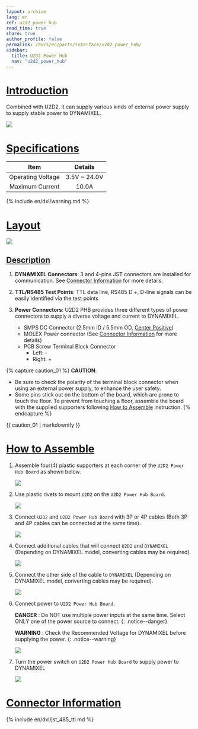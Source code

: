 ```yaml
---
layout: archive
lang: en
ref: u2d2_power_hub
read_time: true
share: true
author_profile: false
permalink: /docs/en/parts/interface/u2d2_power_hub/
sidebar:
  title: U2D2 Power Hub
  nav: "u2d2_power_hub"
---
```


# [Introduction](#introduction)
Combined with U2D2, it can supply various kinds of external power supply to supply stable power to DYNAMIXEL.

![](/assets/images/parts/interface/u2d2_power_hub/product_image.png)

# [Specifications](#specifications)

|       Item       |   Details    |
|:----------------:|:------------:|
| Operating Voltage | 3.5V ~ 24.0V |
| Maximum Current  |    10.0A     |

{% include en/dxl/warning.md %}

# [Layout](#layout)

![](/assets/images/parts/interface/u2d2_power_hub/layout.png)

## [Description](#description)

1. **DYNAMIXEL Connectors**: 3 and 4-pins JST connectors are installed for communication. See [Connector Information](#connector-information) for more details.

2. **TTL/RS485 Test Points**: TTL data line, RS485 D +, D-line signals can be easily identified via the test points

3. **Power Connectors**: U2D2 PHB provides three different types of power connectors to supply a diverse voltage and current to DYNAMIXEL. 
    - SMPS DC Connector (2.5mm ID / 5.5mm OD, [Center Positive](https://en.wikipedia.org/wiki/Polarity_symbols))
    - MOLEX Power connector (See [Connector Information](#connector-information) for more details)
    - PCB Screw Terminal Block Connector
      - Left: -
      - Right: +

{% capture caution_01 %}
**CAUTION**: 
- Be sure to check the polarity of the terminal block connector when using an external power supply, to enhance the user safety.
- Some pins stick out on the bottom of the board, which are prone to touch the floor. To prevent from touching a floor, assemble the board with the supplied supporters following [How to Assemble](#how-to-assemble) instruction.
{% endcapture %}
<div class="notice--warning">{{ caution_01 | markdownify }}</div>

# [How to Assemble](#how-to-assemble)

1. Assemble four(4) plastic supporters at each corner of the `U2D2 Power Hub Board` as shown below.  

    ![](/assets/images/parts/interface/u2d2_power_hub/u2d2_phb_06.jpg)

2. Use plastic rivets to mount `U2D2` on the `U2D2 Power Hub Board`.

    ![](/assets/images/parts/interface/u2d2_power_hub/u2d2_phb_07.jpg)

3. Connect `U2D2` and `U2D2 Power Hub Board` with 3P or 4P cables (Both 3P and 4P cables can be connected at the same time).

    ![](/assets/images/parts/interface/u2d2_power_hub/u2d2_phb_03.jpg)

4. Connect additional cables that will connect `U2D2` and `DYNAMIXEL` (Depending on DYNAMIXEL model, converting cables may be required).

    ![](/assets/images/parts/interface/u2d2_power_hub/u2d2_phb_04.jpg)

5. Connect the other side of the cable to `DYNAMIXEL` (Depending on DYNAMIXEL model, converting cables may be required).

    ![](/assets/images/parts/interface/u2d2_power_hub/u2d2_phb_05.jpg)

6. Connect power to `U2D2 Power Hub Board`.

    **DANGER** : Do NOT use multiple power inputs at the same time. Select ONLY one of the power source to connect.
    {: .notice--danger}

    **WARNING** : Check the Recommended Voltage for DYNAMIXEL before supplying the power.
    {: .notice--warning}

    ![](/assets/images/parts/interface/u2d2_power_hub/u2d2_phb_01.jpg)

7. Turn the power switch on `U2D2 Power Hub Board` to supply power to DYNAMIXEL

    ![](/assets/images/parts/interface/u2d2_power_hub/u2d2_phb_08.jpg)

# [Connector Information](#connector-information)
    
{% include en/dxl/jst_485_ttl.md %}
